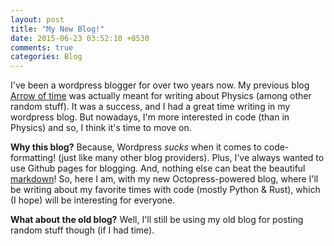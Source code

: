 ```yaml
---
layout: post
title: "My New Blog!"
date: 2015-06-23 03:52:10 +0530
comments: true
categories: Blog
---
```


I've been a wordpress blogger for over two years now. My previous blog [Arrow of time](https://wafflescrazypeanut.wordpress.com) was actually meant for writing about Physics (among other random stuff). It was a success, and I had a great time writing in my wordpress blog. But nowadays, I'm more interested in code (than in Physics) and so, I think it's time to move on.

<!-- more -->

**Why this blog?** Because, Wordpress *sucks* when it comes to code-formatting! (just like many other blog providers). Plus, I've always wanted to use Github pages for blogging. And, nothing else can beat the beautiful [markdown](https://en.wikipedia.org/wiki/Markdown)! So, here I am, with my new Octopress-powered blog, where I'll be writing about my favorite times with code (mostly Python & Rust), which (I hope) will be interesting for everyone.

**What about the old blog?** Well, I'll still be using my old blog for posting random stuff though (if I had time).